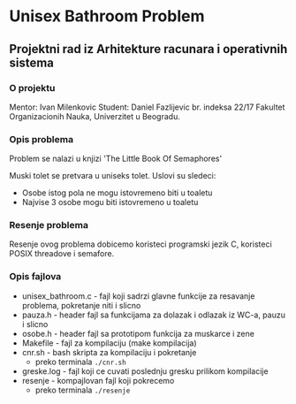 # Unisex Bathroom Problem
## Projektni rad iz Arhitekture racunara i operativnih sistema



### O projektu
Mentor: Ivan Milenkovic
Student: Daniel Fazlijevic br. indeksa 22/17
Fakultet Organizacionih Nauka, Univerzitet u Beogradu.


### Opis problema
Problem se nalazi u knjizi 'The Little Book Of Semaphores'

Muski tolet se pretvara u uniseks tolet. Uslovi su sledeci:
- Osobe istog pola ne mogu istovremeno biti u toaletu
- Najvise 3 osobe mogu biti istovremeno u toaletu


### Resenje problema
Resenje ovog problema dobicemo koristeci programski jezik C, koristeci POSIX threadove i semafore. 


### Opis fajlova
- unisex_bathroom.c - fajl koji sadrzi glavne funkcije za resavanje problema, pokretanje niti i slicno
- pauza.h - header fajl sa funkcijama za dolazak i odlazak iz WC-a, pauzu i slicno
- osobe.h - header fajl sa prototipom funkcija za muskarce i zene
- Makefile - fajl za kompilaciju (make kompilacija)
- cnr.sh - bash skripta za kompilaciju i pokretanje
	- preko terminala `./cnr.sh`
- greske.log - fajl koji ce cuvati poslednju gresku prilikom kompilacije
- resenje - kompajlovan fajl koji pokrecemo
	- preko terminala `./resenje`
